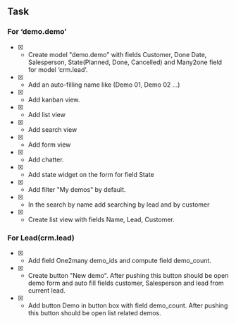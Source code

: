 ## Task
### For ‘demo.demo’
- [x] - Create model "demo.demo" with fields Customer, Done Date, Salesperson,
State(Planned, Done, Cancelled) and Many2one field for model ‘crm.lead’.
- [x] - Add an auto-filling name like (Demo 01, Demo 02 ...)
- [x] - Add kanban view.
- [x] - Add list view 
- [x] - Add search view
- [x] - Add form view 
- [x] - Add chatter.
- [x] - Add state widget on the form for field State
- [x] - Add filter "My demos" by default.
- [x] - In the search by name add searching by lead and by customer
- [x] - Create list view with fields Name, Lead, Customer.

### For Lead(crm.lead)
- [x] - Add field One2many demo_ids and compute field demo_count.
- [x] - Create button "New demo". After pushing this button should be open demo form and
auto fill fields customer, Salesperson and lead from current lead.
- [x] - Add button Demo in button box with field demo_count. After pushing this button should be open list related demos.

